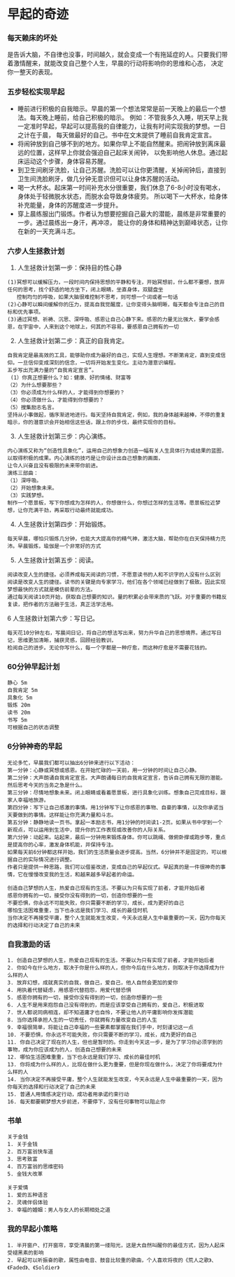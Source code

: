 # 早起的奇迹

### 每天赖床的坏处
是告诉大脑，不自律也没事，时间越久，就会变成一个有拖延症的人。只要我们带着激情醒来，就能改变自己整个人生，早晨的行动将影响你的思维和心态，
决定你一整天的表现。

### 五步轻松实现早起
- 睡前进行积极的自我暗示。早晨的第一个想法常常是前一天晚上的最后一个想法。每天晚上睡前，给自己积极的暗示。
例如：不管我多久入睡，明天早上我一定准时早起，早起可以提高我的自律能力，让我有时间实现我的梦想。一日之计在于晨，
每天做最好的自己。书中在文末提供了睡前自我肯定宣言。
- 将闹钟放到自己够不到的地方。如果你早上不能自然醒来。把闹钟放到离床最远的位置，这样早上你就会强迫自己起床关闹钟，
以免影响他人休息。通过起床运动这个步骤，身体容易苏醒。
- 到卫生间刷牙洗脸，让自己苏醒。洗脸可以让你更清醒，关掉闹钟后，直接到卫生间洗脸刷牙，做几分钟无意识但可以让身体苏醒的活动。
- 喝一大杯水。起床第一时间补充水分很重要，我们休息了6-8小时没有喝水，身体处于轻微脱水状态，而脱水会导致身体疲劳。
所以喝下一大杯水，给身体补充能量，身体的苏醒度进一步提升。
- 穿上晨练服出门锻炼。作者认为想要挖掘自己最大的潜能，晨练是非常重要的一步。通过晨练出一身汗，再冲凉，
能让你的身体和精神达到巅峰状态，让你在新的一天充满斗志。

### 六步人生拯救计划
1. 人生拯救计划第一步：保持目的性心静
```
(1)冥想可以缓解压力，一段时间内保持思想的平静和专注，开始冥想前，什么都不要想，放弃任何的思考，找个舒适的地方坐下，闭上眼睛，坐直身体，双腿盘坐
   控制均匀的呼吸，如果大脑很难控制不思考，则可想一个词或者一句话
(2)心静可以瞬间缓解你的压力，提高自我觉醒度，让你变得头脑明晰，每天都会专注自己的目标和优先事项。
(3)通过冥想、祈祷、沉思、深呼吸、感恩让自己心静下来。感恩的力量无比强大，要学会感恩，在宇宙中，人来到这个地球上，何其的不容易，要感恩自己拥有的一切
```
2. 人生拯救计划第二步：真正的自我肯定。
```
自我肯定是最高效的工具，能够助你成为最好的自己，实现人生理想。不断第肯定，直到变成信仰。一旦信仰变成深刻的信念，一切将开始发生变化。主动为潜意识编程。
五步写出充满力量的“自我肯定宣言”。
 (1）你真正想要什么？如：健康、好的情绪、财富等
（2）为什么想要那些？
（3）你必须成为什么样的人，才能得到你想要的？
（4）你必须做什么，才能得到你想要的？
（5）搜集励志名言。
坚持从小事做起，循序渐进地进行。每天坚持自我肯定，例如，我的身体越来越棒，不停的重复暗示，你的潜意识会开始相信这些话，跟上你的步伐，最终实现你的目标。
```
3. 人生拯救计划第三步：内心演练。
```
内心演练又称为“创造性具象化”，运用自己的想象力创造一幅有关人生具体行为或结果的蓝图，以取得积极的成果。内心演练的技巧是让你设计出自己想象的画面，
让令人兴奋且没有极限的未来带你前进。
演练三部曲：
（1）深呼吸。
（2）开始想象未来。
（3）实践梦想。
制作一个愿景板，写下你想成为怎样的人，你想做什么，你想过怎样的生活等。愿景板拉近梦想，让你充满干劲，再采取行动最终就能成功。
```
4. 人生拯救计划第四步：开始锻炼。
```
每天早晨，哪怕只锻炼几分钟，也能大大提高你的精气神，激活大脑，帮助你在白天保持精力充沛。早晨锻炼，瑜伽是一个非常好的方式
```
5. 人生拯救计划第五步：阅读。
```
阅读改变人生的捷径。必须养成每天阅读的习惯，不愿意读书的人和不识字的人没有什么区别
阅读是改变人生的捷径。读书的关键是向专家学习，他们在各个领域已经做到了极致。因此实现梦想最快的方式就是模仿前辈的方法。
通过每天阅读10页开始，获取自己想要的知识。量的积累必会带来质的飞跃。对于重要的书籍反复读，把作者的方法融于生活，真正活学活用。
```
6 人生拯救计划第六步：写日记。
```
每天花10分钟左右，写晨间日记，将自己的想法写出来，努力升华自己的思想境界。通过写日记，思维更加清晰，捕获灵感，回顾经验教训，
检阅自己的进步。无论你写什么，每一个字都是一种疗愈，而这种疗愈是不需要花钱的。
```

### 60分钟早起计划
```
静心 5m
自我肯定 5m
具象化 5m
锻炼 20m
读书 20m
书写 5m
可根据自己的状态调整
```

### 6分钟神奇的早起
```
无论多忙，早晨我们都可以抽出6分钟来进行以下活动：
第一分钟：心静或冥想或感恩。在开始忙碌的一天前，用一分钟的时间让自己心静。
第二分钟：大声朗诵自我肯定宣言。大声朗诵每日的自我肯定宣言，告诉自己拥有无限的潜能。然后思考今天的当务之急是什么。
第三分钟：尽情地想象未来。闭上眼睛或看着愿景板，进行具象化训练。想象自己完成目标，跟家人幸福地旅游。
第四分钟：写下让自己感激的事情。用1分钟写下让你感恩的事物、自豪的事情，以及你承诺当天要做到的事情。这样能让你充满力量和斗志。
第五分钟：静静地读一页书。拿起一本励志书，用1分钟的时间读1-2页。如果从书中学到一个新观点，可以运用到生活中，提升你的工作表现或改善你的人际关系。
第六分钟：动起来。站起来，最后一分钟用来锻炼身体。你可以跳绳、做俯卧撑或跑步等，重点是提高你的心率，激发身体机能，并保持专注。
如果每天前6分钟都这样开始，我们的生活质量会逐步提高。当然，6分钟并不是固定的，可以根据自己的实际情况进行调整。
作者只是提供一种思路，我们可以借鉴改进，变成自己的早起仪式。早起真的是一件很神奇的事情，它在慢慢改变我的生活，和越来越多早起者的命运。
```

```
创造自己梦想的人生，热爱自己现有的生活。不要以为只有实现了前者，才能开始后者
感恩你拥有的一切，接受你没有得到的一切，创造你想要的一些
不要恐惧，你永远不可能失败，你只需要不断的学习，成长，成为更好的自己
哪怕生活困难重重，当下也永远是我们学习、成长的最佳时机
当你决定不再接受平庸，整个人生就能发生改变，今天永远是人生中最重要的一天，因为你每天的选择和行动决定了自己的未来
```

### 自我激励的话
```
1. 创造自己梦想的人生，热爱自己现有的生活。不要以为只有实现了前者，才能开始后者
2. 你如今在什么地方，取决于你是什么样的人，但你今后在什么地方，则取决于你选择成为什么样的人
3. 放弃幻想，成就真实的自我，做自己，爱自己，他人自然会更加的爱你
4. 用执着代替疑虑，用感恩代替抱怨，用爱代替恐惧
5. 感恩你拥有的一切，接受你没有得到的一切，创造你想要的一些
6. 人生不是用来抱怨自己没有得到的，而是应该享受自己拥有的，爱自己，积极进取
7. 世人都说同病相连，却不知道庸才也自怜，不要让他人的平庸影响你发挥潜能
8. 当你选择承担人生的一切责任，你就拥有力量改变自己的人生
9. 幸福很简单，将能让自己幸福的一些要素都掌握在我们手中，时刻谨记这一点
10. 不要恐惧，你永远不可能失败，你只需要不断的学习，成长，成为更好的自己
11. 你自己决定了现在的人生，但也是暂时的。你走到今天这一步，是为了学习你必须学到的事物，成为你应该成为的人，创造自己想要的未来
12. 哪怕生活困难重重，当下也永远是我们学习、成长的最佳时机
13. 你将成为什么样的人，比现在做什么更为重要，但是你现在做什么，决定了你将要成为什么样的人
14. 当你决定不再接受平庸，整个人生就能发生改变，今天永远是人生中最重要的一天，因为你每天的选择和行动决定了自己的未来
15. 普通人用情感决定行动，成功者用承诺约束行动
16. 每天都要朝梦想大步前进，不要停下，没有任何事物可以阻止你
```

### 书单
```
关于金钱
1. 关于金钱
2. 百万富翁快车道
3. 思考致富
4. 百万富翁的思维密码
5. 金钱大改革

关于爱情
1. 爱的五种语言
2. 灵魂伴侣体验
3. 幸福的婚姻：男人与女人的长期相处之道
```

### 我的早起小策略
```
1. 半开窗户、打开窗帘，享受清晨的第一缕阳光，这是大自然叫醒你的最佳方式，因为人起床受褪黑素的影响
2. 早起可以听振奋的歌，属性由电音、鼓音比较重的歌曲，个人喜欢将夜的《荒人之歌》、《Faded》、《Soldier》
```
